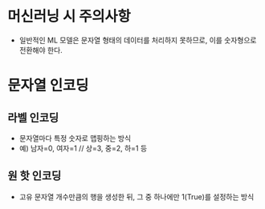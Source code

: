 # 머신러닝 시 주의사항

- 일반적인 ML 모델은 문자열 형태의 데이터를 처리하지 못하므로, 이를 숫자형으로 전환해야 한다.

# 문자열 인코딩

## 라벨 인코딩

- 문자열마다 특정 숫자로 맵핑하는 방식
- 예) 남자=0, 여자=1 // 상=3, 중=2, 하=1 등

## 원 핫 인코딩

- 고유 문자열 개수만큼의 행을 생성한 뒤, 그 중 하나에만 1(True)를 설정하는 방식
